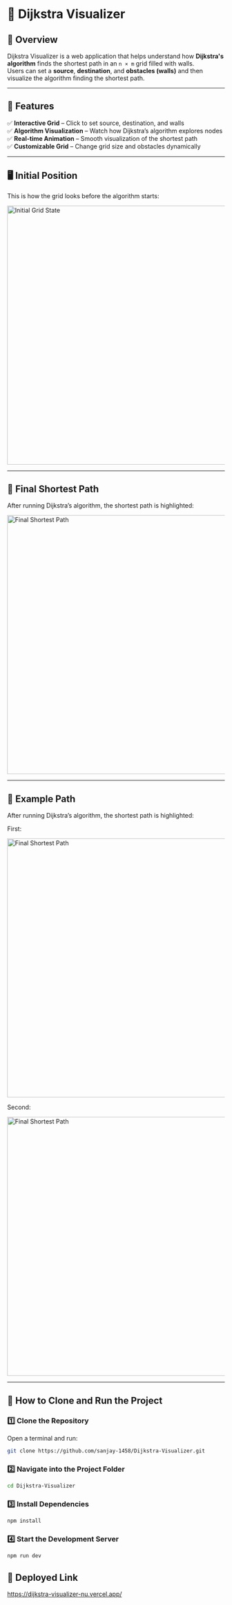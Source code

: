 # 🚀 Dijkstra Visualizer

## 📌 Overview
Dijkstra Visualizer is a web application that helps understand how **Dijkstra's algorithm** finds the shortest path in an `n × m` grid filled with walls.  
Users can set a **source**, **destination**, and **obstacles (walls)** and then visualize the algorithm finding the shortest path.

---

## 🌟 Features
✅ **Interactive Grid** – Click to set source, destination, and walls  
✅ **Algorithm Visualization** – Watch how Dijkstra’s algorithm explores nodes  
✅ **Real-time Animation** – Smooth visualization of the shortest path  
✅ **Customizable Grid** – Change grid size and obstacles dynamically  

---

## 🖥️ Initial Position  
This is how the grid looks before the algorithm starts:

<img src="https://github.com/user-attachments/assets/d8433c9b-3c29-45ad-a387-564d0be2b8d0" width="600" alt="Initial Grid State">

---

## 🏁 Final Shortest Path  
After running Dijkstra’s algorithm, the shortest path is highlighted:

<img src="https://github.com/user-attachments/assets/f60a4d8c-8fc3-4d9f-a229-01c19d9c019d" width="600" alt="Final Shortest Path">

---

## 🏁 Example Path  
After running Dijkstra’s algorithm, the shortest path is highlighted:

First: 

<img src="https://github.com/user-attachments/assets/564bb3a4-2645-469d-9826-7026477e3564" width="600" alt="Final Shortest Path">

Second:

<img src="https://github.com/user-attachments/assets/8d9a9f69-502d-49ce-8ba6-6d0c7f1a9a05" width="600" alt="Final Shortest Path">

---


## 🚀 How to Clone and Run the Project  

### **1️⃣ Clone the Repository**  
Open a terminal and run:

```sh
git clone https://github.com/sanjay-1458/Dijkstra-Visualizer.git
```

### **2️⃣ Navigate into the Project Folder**  

```sh
cd Dijkstra-Visualizer

```

### **3️⃣ Install Dependencies**  
```sh
npm install

```

### **4️⃣ Start the Development Server**  

```sh
npm run dev

```
## 🚀 Deployed Link
https://dijkstra-visualizer-nu.vercel.app/
